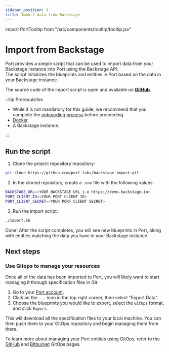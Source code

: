 ```yaml
---
sidebar_position: 6
title: Import data from Backstage
---
```


import PortTooltip from "/src/components/tooltip/tooltip.jsx"

# Import from Backstage

Port provides a simple script that can be used to import data from your Backstage instance into Port using the Backstage API.  
The script initializes the <PortTooltip id="blueprint">blueprints</PortTooltip> and <PortTooltip id="entity">entities</PortTooltip> in Port based on the data in your Backstage instance.

The source code of the import script is open and available on [**GitHub**](https://github.com/port-labs/backstage-import.git).

:::tip Prerequisites

- While it is not mandatory for this guide, we recommend that you complete the [onboarding process](/quickstart) before proceeding.
- [Docker](https://docs.docker.com/engine/install/).
- A Backstage instance.

:::

## Run the script

1. Clone the project repository repository:

```bash showLineNumbers
git clone https://github.com/port-labs/backstage-import.git
```

2. In the cloned repository, create a `.env` file with the following values:

```bash showLineNumbers
BACKSTAGE_URL=<YOUR BACKSTAGE URL i.e https://demo.backstage.io>
PORT_CLIENT_ID=<YOUR PORT CLIENT ID>
PORT_CLIENT_SECRET=<YOUR PORT CLIENT SECRET>
```

3. Run the import script:

```bash showLineNumbers
./import.sh
```

Done! After the script completes, you will see new <PortTooltip id="blueprint">blueprints</PortTooltip> in Port, along with <PortTooltip id="entity">entities</PortTooltip> matching the data you have in your Backstage instance.

## Next steps

### Use Gitops to manage your resources

Once all of the data has been imported to Port, you will likely want to start managing it through specification files in Git.

1. Go to your [Port account](https://app.getport.io/).
2. Click on the `...` icon in the top right corner, then select "Export Data".
3. Choose the blueprints you would like to export, select the `GitOps` format, and click `Export`.

This will download all the specification files to your local machine. You can then push them to your GitOps repository and begin managing them from there.

To learn more about managing your Port entities using GitOps, refer to the [GitHub](/build-your-software-catalog/sync-data-to-catalog/git/github/gitops/gitops.md) and [Bitbucket](/build-your-software-catalog/sync-data-to-catalog/git/bitbucket/gitops/gitops.md) GitOps pages.
